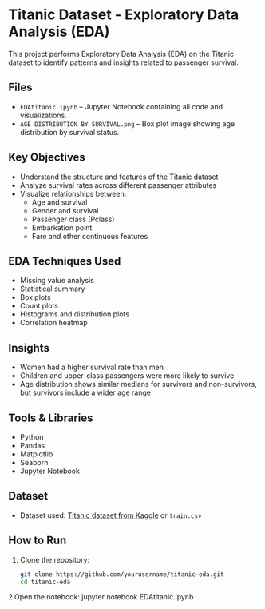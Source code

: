 #  Titanic Dataset - Exploratory Data Analysis (EDA)

This project performs Exploratory Data Analysis (EDA) on the Titanic dataset to identify patterns and insights related to passenger survival.

##  Files

- `EDAtitanic.ipynb` – Jupyter Notebook containing all code and visualizations.
- `AGE DISTRIBUTION BY SURVIVAL.png` – Box plot image showing age distribution by survival status.

##  Key Objectives

- Understand the structure and features of the Titanic dataset
- Analyze survival rates across different passenger attributes
- Visualize relationships between:
  - Age and survival
  - Gender and survival
  - Passenger class (Pclass)
  - Embarkation point
  - Fare and other continuous features

##  EDA Techniques Used

- Missing value analysis
- Statistical summary
- Box plots
- Count plots
- Histograms and distribution plots
- Correlation heatmap

##  Insights

- Women had a higher survival rate than men
- Children and upper-class passengers were more likely to survive
- Age distribution shows similar medians for survivors and non-survivors, but survivors include a wider age range

##  Tools & Libraries

- Python
- Pandas
- Matplotlib
- Seaborn
- Jupyter Notebook

##  Dataset

- Dataset used: [Titanic dataset from Kaggle](https://www.kaggle.com/competitions/titanic/data) or `train.csv`

##  How to Run

1. Clone the repository:
   ```bash
   git clone https://github.com/yourusername/titanic-eda.git
   cd titanic-eda
2.Open the notebook:
   jupyter notebook EDAtitanic.ipynb


